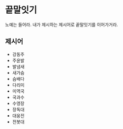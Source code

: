 # 끝말잇기
노예는 들어라. 내가 제시하는 제시어로 끝말잇기를 이어가거라.

## 제시어
- 강동주
- 주윤발
- 발냄새
- 새가슴
- 슴배다
- 다리미
- 미역국
- 국과수
- 수영장
- 장독대
- 대웅전
- 전봇대
